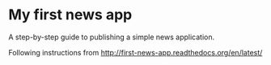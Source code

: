 My first news app
=================

A step-by-step guide to publishing a simple news application.

Following instructions from http://first-news-app.readthedocs.org/en/latest/

